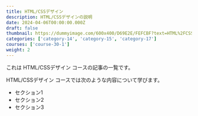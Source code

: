 ```yaml
---
title: HTML/CSSデザイン
description: HTML/CSSデザインの説明
date: 2024-04-06T00:00:00.000Z
draft: false
thumbnail: https://dummyimage.com/600x400/D69E2E/FEFCBF?text=HTML%2FCSS%E3%83%87%E3%82%B6%E3%82%A4%E3%83%B3
categories: ['category-14', 'category-15', 'category-17']
courses: ['course-30-1']
weight: 2
---
```


これは HTML/CSSデザイン コースの記事の一覧です。

  HTML/CSSデザイン コースでは次のような内容について学びます。

  - セクション1
  - セクション2
  - セクション3
